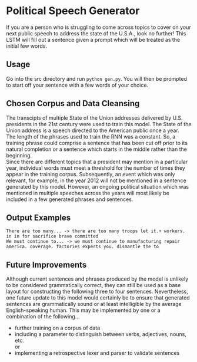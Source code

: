 # Political Speech Generator
If you are a person who is struggling to come across topics to cover on your next public speech to address the state of the U.S.A., look no further! This LSTM will fill out a sentence given a prompt which will be treated as the initial few words. 

## Usage
Go into the src directory and run ```python gen.py```. You will then be prompted to start off your sentence with a few words of your choice.

## Chosen Corpus and Data Cleansing
The transcipts of multiple State of the Union addresses delivered by U.S. presidents in the 21st century were used to train this model. The State of the Union address is a speech directed to the American public once a year.\
The length of the phrases used to train the RNN was a constant. So, a training phrase could comprise a sentence that has been cut off prior to its natural completion or a sentence which starts in the middle rather than the beginning.\
Since there are different topics that a president may mention in a particular year, individual words must meet a threshold for the number of times they appear in the training corpus. Subsequently, an event which was only relevant, for example, in the year 2012 will not be mentioned in a sentence generated by this model. However, an ongoing political situation which was mentioned in multiple speeches across the years will most likely be included in a few generated phrases and sentences.

## Output Examples
```There are too many... -> there are too many troops let it.+ workers. in in for sacrifice brave committed```\
```We must continue to... -> we must continue to manufacturing repair america. coverage. factories experts you. dismantle the to```

## Future Improvements
Although current sentences and phrases produced by the model is unlikely to be considered grammatically correct, they can still be used as a base layout for constructing the following three to four sentences. Nevertheless, one future update to this model would certainly be to ensure that generated sentences are grammatically sound or at least intelligible by the average English-speaking human. This may be implemented by one or a combination of the following...
* further training on a corpus of data
* including a parameter to distinguish between verbs, adjectives, nouns, etc.\
or
* implementing a retrospective lexer and parser to validate sentences